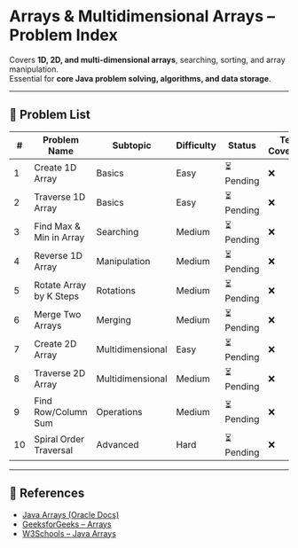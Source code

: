 # Arrays & Multidimensional Arrays – Problem Index

Covers **1D, 2D, and multi-dimensional arrays**, searching, sorting, and array manipulation.  
Essential for **core Java problem solving, algorithms, and data storage**.

---

## 📌 Problem List

| # | Problem Name | Subtopic | Difficulty | Status | Test Coverage |
|---|--------------|----------|------------|--------|---------------|
| 1 | Create 1D Array | Basics | Easy | ⏳ Pending | ❌ |
| 2 | Traverse 1D Array | Basics | Easy | ⏳ Pending | ❌ |
| 3 | Find Max & Min in Array | Searching | Medium | ⏳ Pending | ❌ |
| 4 | Reverse 1D Array | Manipulation | Medium | ⏳ Pending | ❌ |
| 5 | Rotate Array by K Steps | Rotations | Medium | ⏳ Pending | ❌ |
| 6 | Merge Two Arrays | Merging | Medium | ⏳ Pending | ❌ |
| 7 | Create 2D Array | Multidimensional | Easy | ⏳ Pending | ❌ |
| 8 | Traverse 2D Array | Multidimensional | Medium | ⏳ Pending | ❌ |
| 9 | Find Row/Column Sum | Operations | Medium | ⏳ Pending | ❌ |
| 10 | Spiral Order Traversal | Advanced | Hard | ⏳ Pending | ❌ |

---

## 🔗 References

- [Java Arrays (Oracle Docs)](https://docs.oracle.com/javase/tutorial/java/nutsandbolts/arrays.html)
- [GeeksforGeeks – Arrays](https://www.geeksforgeeks.org/arrays-in-java/)
- [W3Schools – Java Arrays](https://www.w3schools.com/java/java_arrays.asp)


